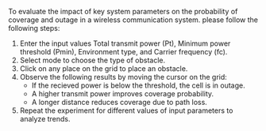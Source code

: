 To evaluate the impact of key system parameters on the probability of coverage and outage in a wireless communication system. please follow the following steps:
  1) Enter the input values Total transmit power (Pt), Minimum power threshold (Pmin), Environment type, and Carrier frequency (fc).
  2) Select mode to choose the type of obstacle.
  3) Click on any place on the grid to place an obstacle.
  4) Observe the following results by moving the cursor on the grid:
     - If the recieved power is below the threshold, the cell is in outage.
     - A higher transmit power improves coverage probability.
     - A longer distance reduces coverage due to path loss.
  5) Repeat the experiment for different values of input parameters to analyze trends.
